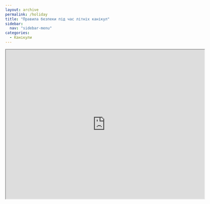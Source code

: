 ```yaml
---
layout: archive
permalink: /holiday
title: "Правила безпеки під час літніх канікул"
sidebar:
  nav: "sidebar-menu"
categories:
  - Канікули
---
```


<iframe src="https://drive.google.com/file/d/1cIfsh8RlWbZkZozJb7hC0sr08qYw3UNl/preview" width="640" height="480"></iframe>
